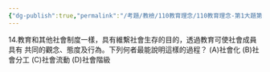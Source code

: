 ```yaml
---
{"dg-publish":true,"permalink":"/考題/教檢/110教育理念/110教育理念-第1大題第14題/","tags":["考題","題目","未完"]}
---
```


14.教育和其他社會制度一樣，具有維繫社會生存的目的，透過教育可使社會成員具有  共同的觀念、態度及行為。下列何者最能說明這樣的過程？ 
(A)社會化 
(B)社會分工 
(C)社會流動 
(D)社會階級 

